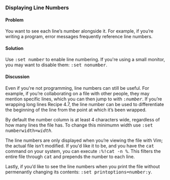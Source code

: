 ### Displaying Line Numbers

<h4>Problem</h4>

You want to see each line’s number alongside it. For example, if you’re writing a program, error messages frequently reference line numbers.

<h4>Solution</h4>

Use <kbd>:set number</kbd> to enable line numbering. If you're using a small
monitor, you may want to disable them: <kbd>:set nonumber</kbd>.

<h4>Discussion</h4>

Even if you're not programming, line numbers can still be useful. For
example, if you’re collaborating on a file with other people, they may mention
specific lines, which you can then jump to with <kbd>:<var>number</var></kbd>.
If you’re wrapping long lines <span class='fn'>Recipe 4.7</span>, the line number can be used to differentiate the beginning of the line from the point at which it’s been wrapped.

By default the number column is at least 4 characters wide, regardless of how
many lines the file has. To change this minimumn width use <kbd>:set
  numberwidth=<var>width</var></kbd>.

The line numbers are only displayed when you’re viewing the file with Vim;
the actual file isn’t modified. If you'd like it to be, and you have the
<tt>cat</tt> command on your system, you can execute <kbd>:%!cat -n %</kbd>.
This filters the entire file through <tt>cat</tt> and prepends the number to
each line.

Lastly, if you’d like to see the line numbers when you print the file without
permenantly changing its contents: <kbd>:set printoptions=number:y</kbd>.
